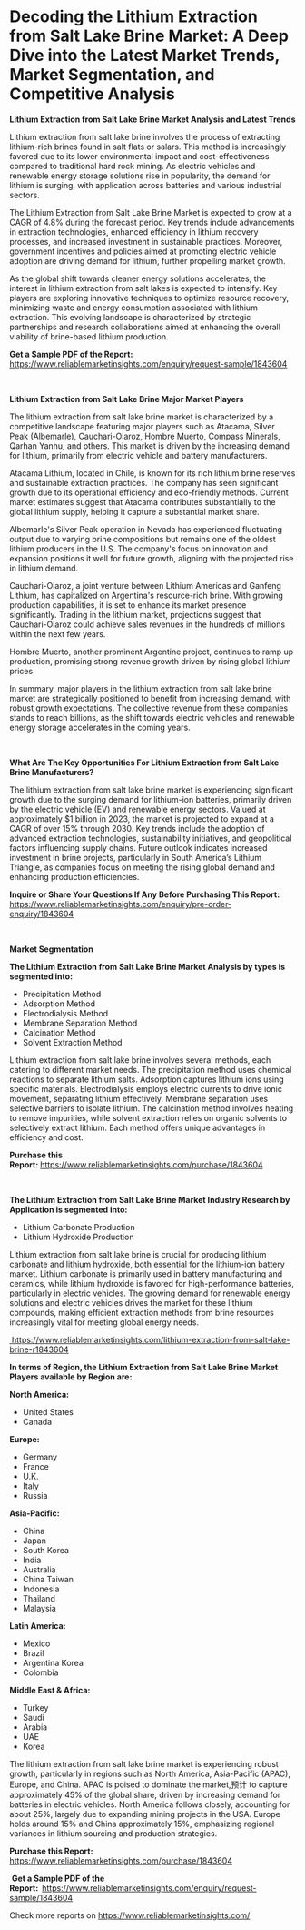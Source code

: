 <p><h1>Decoding the Lithium Extraction from Salt Lake Brine Market: A Deep Dive into the Latest Market Trends, Market Segmentation, and Competitive Analysis</h1></p><p><strong>Lithium Extraction from Salt Lake Brine Market Analysis and Latest Trends</strong></p>
<p><p>Lithium extraction from salt lake brine involves the process of extracting lithium-rich brines found in salt flats or salars. This method is increasingly favored due to its lower environmental impact and cost-effectiveness compared to traditional hard rock mining. As electric vehicles and renewable energy storage solutions rise in popularity, the demand for lithium is surging, with application across batteries and various industrial sectors.</p><p>The Lithium Extraction from Salt Lake Brine Market is expected to grow at a CAGR of 4.8% during the forecast period. Key trends include advancements in extraction technologies, enhanced efficiency in lithium recovery processes, and increased investment in sustainable practices. Moreover, government incentives and policies aimed at promoting electric vehicle adoption are driving demand for lithium, further propelling market growth.</p><p>As the global shift towards cleaner energy solutions accelerates, the interest in lithium extraction from salt lakes is expected to intensify. Key players are exploring innovative techniques to optimize resource recovery, minimizing waste and energy consumption associated with lithium extraction. This evolving landscape is characterized by strategic partnerships and research collaborations aimed at enhancing the overall viability of brine-based lithium production.</p></p>
<p><strong>Get a Sample PDF of the Report:&nbsp;</strong> <a href="https://www.reliablemarketinsights.com/enquiry/request-sample/1843604?utm_campaign=3523&utm_medium=2&utm_source=Github&utm_content=ia&utm_term=03042025&utm_id=lithium-extraction-from-salt-lake-brine">https://www.reliablemarketinsights.com/enquiry/request-sample/1843604</a></p>
<p>&nbsp;</p>
<p><strong>Lithium Extraction from Salt Lake Brine Major Market Players</strong></p>
<p><p>The lithium extraction from salt lake brine market is characterized by a competitive landscape featuring major players such as Atacama, Silver Peak (Albemarle), Cauchari-Olaroz, Hombre Muerto, Compass Minerals, Qarhan Yanhu, and others. This market is driven by the increasing demand for lithium, primarily from electric vehicle and battery manufacturers.</p><p>Atacama Lithium, located in Chile, is known for its rich lithium brine reserves and sustainable extraction practices. The company has seen significant growth due to its operational efficiency and eco-friendly methods. Current market estimates suggest that Atacama contributes substantially to the global lithium supply, helping it capture a substantial market share.</p><p>Albemarle's Silver Peak operation in Nevada has experienced fluctuating output due to varying brine compositions but remains one of the oldest lithium producers in the U.S. The company's focus on innovation and expansion positions it well for future growth, aligning with the projected rise in lithium demand.</p><p>Cauchari-Olaroz, a joint venture between Lithium Americas and Ganfeng Lithium, has capitalized on Argentina's resource-rich brine. With growing production capabilities, it is set to enhance its market presence significantly. Trading in the lithium market, projections suggest that Cauchari-Olaroz could achieve sales revenues in the hundreds of millions within the next few years.</p><p>Hombre Muerto, another prominent Argentine project, continues to ramp up production, promising strong revenue growth driven by rising global lithium prices.</p><p>In summary, major players in the lithium extraction from salt lake brine market are strategically positioned to benefit from increasing demand, with robust growth expectations. The collective revenue from these companies stands to reach billions, as the shift towards electric vehicles and renewable energy storage accelerates in the coming years.</p></p>
<p>&nbsp;</p>
<p><strong>What Are The Key Opportunities For Lithium Extraction from Salt Lake Brine Manufacturers?</strong></p>
<p><p>The lithium extraction from salt lake brine market is experiencing significant growth due to the surging demand for lithium-ion batteries, primarily driven by the electric vehicle (EV) and renewable energy sectors. Valued at approximately $1 billion in 2023, the market is projected to expand at a CAGR of over 15% through 2030. Key trends include the adoption of advanced extraction technologies, sustainability initiatives, and geopolitical factors influencing supply chains. Future outlook indicates increased investment in brine projects, particularly in South America’s Lithium Triangle, as companies focus on meeting the rising global demand and enhancing production efficiencies.</p></p>
<p><strong>Inquire or Share Your Questions If Any Before Purchasing This Report:</strong> <a href="https://www.reliablemarketinsights.com/enquiry/pre-order-enquiry/1843604?utm_campaign=3523&utm_medium=2&utm_source=Github&utm_content=ia&utm_term=03042025&utm_id=lithium-extraction-from-salt-lake-brine">https://www.reliablemarketinsights.com/enquiry/pre-order-enquiry/1843604</a></p>
<p>&nbsp;</p>
<p><strong>Market Segmentation</strong></p>
<p><strong>The Lithium Extraction from Salt Lake Brine Market Analysis by types is segmented into:</strong></p>
<p><ul><li>Precipitation Method</li><li>Adsorption Method</li><li>Electrodialysis Method</li><li>Membrane Separation Method</li><li>Calcination Method</li><li>Solvent Extraction Method</li></ul></p>
<p><p>Lithium extraction from salt lake brine involves several methods, each catering to different market needs. The precipitation method uses chemical reactions to separate lithium salts. Adsorption captures lithium ions using specific materials. Electrodialysis employs electric currents to drive ionic movement, separating lithium effectively. Membrane separation uses selective barriers to isolate lithium. The calcination method involves heating to remove impurities, while solvent extraction relies on organic solvents to selectively extract lithium. Each method offers unique advantages in efficiency and cost.</p></p>
<p><strong>Purchase this Report:&nbsp;</strong><a href="https://www.reliablemarketinsights.com/purchase/1843604?utm_campaign=3523&utm_medium=2&utm_source=Github&utm_content=ia&utm_term=03042025&utm_id=lithium-extraction-from-salt-lake-brine">https://www.reliablemarketinsights.com/purchase/1843604</a></p>
<p>&nbsp;</p>
<p><strong>The Lithium Extraction from Salt Lake Brine Market Industry Research by Application is segmented into:</strong></p>
<p><ul><li>Lithium Carbonate Production</li><li>Lithium Hydroxide Production</li></ul></p>
<p><p>Lithium extraction from salt lake brine is crucial for producing lithium carbonate and lithium hydroxide, both essential for the lithium-ion battery market. Lithium carbonate is primarily used in battery manufacturing and ceramics, while lithium hydroxide is favored for high-performance batteries, particularly in electric vehicles. The growing demand for renewable energy solutions and electric vehicles drives the market for these lithium compounds, making efficient extraction methods from brine resources increasingly vital for meeting global energy needs.</p></p>
<p><a href="https://www.reliablemarketinsights.com/lithium-extraction-from-salt-lake-brine-r1843604?utm_campaign=3523&utm_medium=2&utm_source=Github&utm_content=ia&utm_term=03042025&utm_id=lithium-extraction-from-salt-lake-brine">&nbsp;https://www.reliablemarketinsights.com/lithium-extraction-from-salt-lake-brine-r1843604</a></p>
<p><strong>In terms of Region, the Lithium Extraction from Salt Lake Brine Market Players available by Region are:</strong></p>
<p>
    <p> <strong> North America: </strong>
        <ul>
            <li>United States</li>
            <li>Canada</li>
        </ul>
        </p> 
    <p> <strong> Europe: </strong>
        <ul>
            <li>Germany</li>
            <li>France</li>
            <li>U.K.</li>
            <li>Italy</li>
            <li>Russia</li>
        </ul>
        </p> 
    <p> <strong> Asia-Pacific: </strong>
        <ul>
            <li>China</li>
            <li>Japan</li>
            <li>South Korea</li>
            <li>India</li>
            <li>Australia</li>
            <li>China Taiwan</li>
            <li>Indonesia</li>
            <li>Thailand</li>
            <li>Malaysia</li>
        </ul>
        </p> 
    <p> <strong> Latin America: </strong>
        <ul>
            <li>Mexico</li>
            <li>Brazil</li>
            <li>Argentina Korea</li>
            <li>Colombia</li>
        </ul>
        </p> 
    <p> <strong> Middle East & Africa: </strong>
        <ul>
            <li>Turkey</li>
            <li>Saudi</li>
            <li>Arabia</li>
            <li>UAE</li>
            <li>Korea</li>
        </ul>
    </p>
    </p>
<p><p>The lithium extraction from salt lake brine market is experiencing robust growth, particularly in regions such as North America, Asia-Pacific (APAC), Europe, and China. APAC is poised to dominate the market,预计 to capture approximately 45% of the global share, driven by increasing demand for batteries in electric vehicles. North America follows closely, accounting for about 25%, largely due to expanding mining projects in the USA. Europe holds around 15% and China approximately 15%, emphasizing regional variances in lithium sourcing and production strategies.</p></p>
<p><strong>Purchase this Report: </strong><a href="https://www.reliablemarketinsights.com/purchase/1843604?utm_campaign=3523&utm_medium=2&utm_source=Github&utm_content=ia&utm_term=03042025&utm_id=lithium-extraction-from-salt-lake-brine">https://www.reliablemarketinsights.com/purchase/1843604</a></p>
<p>&nbsp;<strong>Get a Sample PDF of the Report:&nbsp;&nbsp;</strong><a href="https://www.reliablemarketinsights.com/enquiry/request-sample/1843604?utm_campaign=3523&utm_medium=2&utm_source=Github&utm_content=ia&utm_term=03042025&utm_id=lithium-extraction-from-salt-lake-brine">https://www.reliablemarketinsights.com/enquiry/request-sample/1843604</a></p>
<p><strong></strong></p>
<p>Check more reports on <a href="https://www.reliablemarketinsights.com/?utm_campaign=3523&utm_medium=2&utm_source=Github&utm_content=ia&utm_term=03042025&utm_id=lithium-extraction-from-salt-lake-brine">https://www.reliablemarketinsights.com/</a></p>